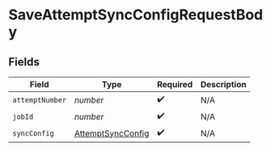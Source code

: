# SaveAttemptSyncConfigRequestBody


## Fields

| Field                                                         | Type                                                          | Required                                                      | Description                                                   |
| ------------------------------------------------------------- | ------------------------------------------------------------- | ------------------------------------------------------------- | ------------------------------------------------------------- |
| `attemptNumber`                                               | *number*                                                      | :heavy_check_mark:                                            | N/A                                                           |
| `jobId`                                                       | *number*                                                      | :heavy_check_mark:                                            | N/A                                                           |
| `syncConfig`                                                  | [AttemptSyncConfig](../../models/shared/attemptsyncconfig.md) | :heavy_check_mark:                                            | N/A                                                           |